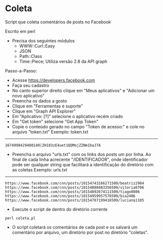 # Coleta
Script que coleta comentários de posts no Facebook

Escrito em perl
  * Precisa dos seguintes módulos
    * WWW::Curl::Easy
    * JSON
    * Path::Class
    * Time::Piece;
Utiliza versão 2.8 da API graph

Passo-a-Passo:
  * Acesse https://developers.facebook.com
  * Faça seu cadastro
  * No canto superior direito clique em "Meus aplicativos" e "Adicionar um novo aplicativo"
  * Preencha os dados a gosto
  * Clique em "Ferramentas e suporte"
  * Clique em "Graph API Explorer"
  * Em "Aplicativo: [?]" selecione o aplicativo recém criado
  * Em "Get token" selecione "Get App Token"
  * Copie o conteúdo gerado no campo "Token de acesso:" e cole no arquivo "token.txt"
Exemplo: token.txt
-------------------
```
1674998429480140|ZH183zE4uet1QQMojZZNm1baJ7A
```
  * Preencha o arquivo "urls.txt" com os links dos posts um por linha. Ao final de cada linha acrecente "/IDENTIFICADOR", onde identificador pode ser qualquer string que facilitará a identificação do diretório com as coletas
Exemplo: urls.txt
-------------------
```
https://www.facebook.com/cnn/posts/10154743166271509/beatriz2904
https://www.facebook.com/cnn/posts/10154888483356509/vitoria0706
https://www.facebook.com/cnn/posts/10154892674111509/tiago0806
https://www.facebook.com/cnn/posts/10154959957576509/bia2406
https://www.facebook.com/cnn/posts/10154787199416509/luciana1105
```
  * Execute o script de dentro do diretório corrente
```
perl coleta.pl
```
  * O script coletará os comentários de cada post e os salvará um comentário por arquivo, um diretório por post no diretório "coletas".
